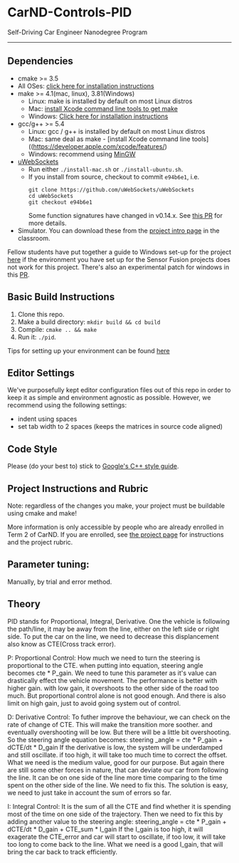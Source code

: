 # CarND-Controls-PID
Self-Driving Car Engineer Nanodegree Program

---

## Dependencies

* cmake >= 3.5
 * All OSes: [click here for installation instructions](https://cmake.org/install/)
* make >= 4.1(mac, linux), 3.81(Windows)
  * Linux: make is installed by default on most Linux distros
  * Mac: [install Xcode command line tools to get make](https://developer.apple.com/xcode/features/)
  * Windows: [Click here for installation instructions](http://gnuwin32.sourceforge.net/packages/make.htm)
* gcc/g++ >= 5.4
  * Linux: gcc / g++ is installed by default on most Linux distros
  * Mac: same deal as make - [install Xcode command line tools]((https://developer.apple.com/xcode/features/)
  * Windows: recommend using [MinGW](http://www.mingw.org/)
* [uWebSockets](https://github.com/uWebSockets/uWebSockets)
  * Run either `./install-mac.sh` or `./install-ubuntu.sh`.
  * If you install from source, checkout to commit `e94b6e1`, i.e.
    ```
    git clone https://github.com/uWebSockets/uWebSockets 
    cd uWebSockets
    git checkout e94b6e1
    ```
    Some function signatures have changed in v0.14.x. See [this PR](https://github.com/udacity/CarND-MPC-Project/pull/3) for more details.
* Simulator. You can download these from the [project intro page](https://github.com/udacity/self-driving-car-sim/releases) in the classroom.

Fellow students have put together a guide to Windows set-up for the project [here](https://s3-us-west-1.amazonaws.com/udacity-selfdrivingcar/files/Kidnapped_Vehicle_Windows_Setup.pdf) if the environment you have set up for the Sensor Fusion projects does not work for this project. There's also an experimental patch for windows in this [PR](https://github.com/udacity/CarND-PID-Control-Project/pull/3).

## Basic Build Instructions

1. Clone this repo.
2. Make a build directory: `mkdir build && cd build`
3. Compile: `cmake .. && make`
4. Run it: `./pid`. 

Tips for setting up your environment can be found [here](https://classroom.udacity.com/nanodegrees/nd013/parts/40f38239-66b6-46ec-ae68-03afd8a601c8/modules/0949fca6-b379-42af-a919-ee50aa304e6a/lessons/f758c44c-5e40-4e01-93b5-1a82aa4e044f/concepts/23d376c7-0195-4276-bdf0-e02f1f3c665d)

## Editor Settings

We've purposefully kept editor configuration files out of this repo in order to
keep it as simple and environment agnostic as possible. However, we recommend
using the following settings:

* indent using spaces
* set tab width to 2 spaces (keeps the matrices in source code aligned)

## Code Style

Please (do your best to) stick to [Google's C++ style guide](https://google.github.io/styleguide/cppguide.html).

## Project Instructions and Rubric

Note: regardless of the changes you make, your project must be buildable using
cmake and make!

More information is only accessible by people who are already enrolled in Term 2
of CarND. If you are enrolled, see [the project page](https://classroom.udacity.com/nanodegrees/nd013/parts/40f38239-66b6-46ec-ae68-03afd8a601c8/modules/f1820894-8322-4bb3-81aa-b26b3c6dcbaf/lessons/e8235395-22dd-4b87-88e0-d108c5e5bbf4/concepts/6a4d8d42-6a04-4aa6-b284-1697c0fd6562)
for instructions and the project rubric.

## Parameter tuning:
Manually, by trial and error method.

## Theory
PID stands for Proportional, Integral, Derivative.
One the vehicle is following the path/line, it may be away from the line, either on the left side or right side. To put the car on the line, we need to decrease this displancement also know as CTE(Cross track error). 

P: Proportional Control: How much we need to turn the steering is proportional to the CTE. when putting into equation, steering angle becomes cte * P_gain. We need to tune this parameter as it's value can drastically effect the vehicle movement.
The performance is better with higher gain. with low gain, it overshoots to the other side of the road too much. But proportional control alone is not good enough. And there is also limit on high gain, just to avoid going system out of control.

D: Derivative Control: To futher improve the behaviour, we can check on the rate of change of CTE. This will make the transition more soother. and eventually overshooting will be low. But there will be a little bit overshooting. So the steering angle equation becomes: steering _angle = cte * P_gain + dCTE/dt * D_gain
If the derivative is low, the system will be underdamped and still oscillate. if too high, it will take too much time to correct the offset. What we need is the medium value, good for our purpose. But again there are still some other forces in nature, that can deviate our car from following the line. It can be on one side of the line more time comparing to the time spent on the other side of the line. We need to fix this. The solution is easy, we need to just take in account the sum of errors so far.

I: Integral Control: It is the sum of all the CTE and find whether it is spending most of the time on one side of the trajectory. Then we need to fix this by adding another value to the steering angle:
steering_angle = cte * P_gain + dCTE/dt * D_gain + CTE_sum * I_gain
If the I_gain is too high, it will exagerate the CTE_error and car will start to oscillate, if too low, it will take too long to come back to the line. What we need is a good I_gain, that will bring the car back to track efficiently.

